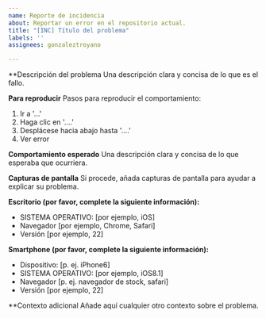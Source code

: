```yaml
---
name: Reporte de incidencia
about: Reportar un error en el repositorio actual.
title: "[INC] Título del problema"
labels: ''
assignees: gonzaleztroyano

---
```


**Descripción del problema
Una descripción clara y concisa de lo que es el fallo.

**Para reproducir**
Pasos para reproducir el comportamiento:
1. Ir a '...'
2. Haga clic en '....'
3. Desplácese hacia abajo hasta '....'
4. Ver error

**Comportamiento esperado**
Una descripción clara y concisa de lo que esperaba que ocurriera.

**Capturas de pantalla**
Si procede, añada capturas de pantalla para ayudar a explicar su problema.

**Escritorio (por favor, complete la siguiente información):**
 - SISTEMA OPERATIVO: [por ejemplo, iOS]
 - Navegador [por ejemplo, Chrome, Safari]
 - Versión [por ejemplo, 22]

**Smartphone (por favor, complete la siguiente información):**
 - Dispositivo: [p. ej. iPhone6]
 - SISTEMA OPERATIVO: [por ejemplo, iOS8.1]
 - Navegador [p. ej. navegador de stock, safari]
 - Versión [por ejemplo, 22]

**Contexto adicional
Añade aquí cualquier otro contexto sobre el problema.
